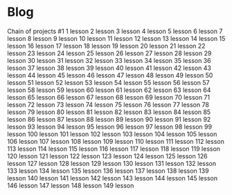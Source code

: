 # Blog
Chain of projects #1
1 lesson
2 lesson
3 lesson
4 lesson
5 lesson
6 lesson
7 lesson
8 lesson
9 lesson
10 lesson
11 lesson
12 lesson
13 lesson
14 lesson
15 lesson
16 lesson
17 lesson
18 lesson
19 lesson
20 lesson
21 lesson
22 lesson
23 lesson
24 lesson
25 lesson
26 lesson
27 lesson
28 lesson
29 lesson
30 lesson
31 lesson
32 lesson
33 lesson
34 lesson
35 lesson
36 lesson
37 lesson
38 lesson
39 lesson
40 lesson
41 lesson
42 lesson
43 lesson
44 lesson
45 lesson
46 lesson
47 lesson
48 lesson
49 lesson
50 lesson
51 lesson
52 lesson
53 lesson
54 lesson
55 lesson
56 lesson
57 lesson
58 lesson
59 lesson
60 lesson
61 lesson
62 lesson
63 lesson
64 lesson
65 lesson
66 lesson
67 lesson
68 lesson
69 lesson
70 lesson
71 lesson
72 lesson
73 lesson
74 lesson
75 lesson
76 lesson
77 lesson
78 lesson
79 lesson
80 lesson
81 lesson
82 lesson
83 lesson
84 lesson
85 lesson
86 lesson
87 lesson
88 lesson
89 lesson
90 lesson
91 lesson
92 lesson
93 lesson
94 lesson
95 lesson
96 lesson
97 lesson
98 lesson
99 lesson
100 lesson
101 lesson
102 lesson
103 lesson
104 lesson
105 lesson
106 lesson
107 lesson
108 lesson
109 lesson
110 lesson
111 lesson
112 lesson
113 lesson
114 lesson
115 lesson
116 lesson
117 lesson
118 lesson
119 lesson
120 lesson
121 lesson
122 lesson
123 lesson
124 lesson
125 lesson
126 lesson
127 lesson
128 lesson
129 lesson
130 lesson
131 lesson
132 lesson
133 lesson
134 lesson
135 lesson
136 lesson
137 lesson
138 lesson
139 lesson
140 lesson
141 lesson
142 lesson
143 lesson
144 lesson
145 lesson
146 lesson
147 lesson
148 lesson
149 lesson